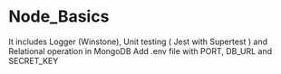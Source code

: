 # Node_Basics
It includes Logger (Winstone), Unit testing ( Jest with Supertest ) and Relational operation in MongoDB 
Add .env file with PORT, DB_URL and SECRET_KEY 
